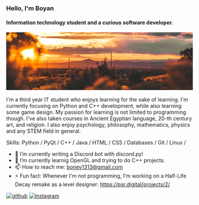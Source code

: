 ### Hello, I'm Boyan
#### Information technology student and a curious software developer.
![Information technology student and a curious software developer.](https://github.com/boyan13/boyan13/blob/master/profile_banner.jpg)

I'm a third year IT student who enjoys learning for the sake of learning. I'm currently focusing on Python and C++ development, while also learning some game design. My passion for learning is not limited to programming though. I've also taken courses in Ancient Egyptian language, 20-th century art, and religion. I also enjoy psychology, philosophy, mathematics, physics and any STEM field in general.

Skills: 
Python / 
PyQt / 
C++ / 
Java /
HTML / 
CSS / 
Databases / 
Git / 
Linux / 

- 🔭 I’m currently writing a Discord bot with discord.py!
- 🌱 I’m currently learnig OpenGL and trying to do C++ projects.
- 📫 How to reach me: bonev1313@gmail.com 
- ⚡ Fun fact: Whenever I'm not programming, I'm working on a Half-Life Decay remake as a level designer: https://psr.digital/projects/2/ 


[<img src='https://cdn.jsdelivr.net/npm/simple-icons@3.0.1/icons/github.svg' alt='github' height='40'>](https://github.com/boyan13)  [<img src='https://cdn.jsdelivr.net/npm/simple-icons@3.0.1/icons/instagram.svg' alt='instagram' height='40'>](https://www.instagram.com/boyan_bonev/)  
